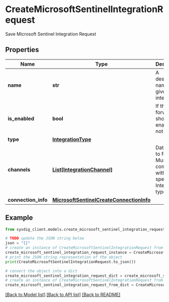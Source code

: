 # CreateMicrosoftSentinelIntegrationRequest

Save Microsoft Sentinel Integration Request

## Properties

Name | Type | Description | Notes
------------ | ------------- | ------------- | -------------
**name** | **str** | A descriptive name to give to the integration | 
**is_enabled** | **bool** | If the forwarding should be enabled or not | [optional] [default to True]
**type** | [**IntegrationType**](IntegrationType.md) |  | 
**channels** | [**List[IntegrationChannel]**](IntegrationChannel.md) | Data types to forward. Must be compatible with the specified Integration type | [optional] 
**connection_info** | [**MicrosoftSentinelCreateConnectionInfo**](MicrosoftSentinelCreateConnectionInfo.md) |  | 

## Example

```python
from sysdig_client.models.create_microsoft_sentinel_integration_request import CreateMicrosoftSentinelIntegrationRequest

# TODO update the JSON string below
json = "{}"
# create an instance of CreateMicrosoftSentinelIntegrationRequest from a JSON string
create_microsoft_sentinel_integration_request_instance = CreateMicrosoftSentinelIntegrationRequest.from_json(json)
# print the JSON string representation of the object
print(CreateMicrosoftSentinelIntegrationRequest.to_json())

# convert the object into a dict
create_microsoft_sentinel_integration_request_dict = create_microsoft_sentinel_integration_request_instance.to_dict()
# create an instance of CreateMicrosoftSentinelIntegrationRequest from a dict
create_microsoft_sentinel_integration_request_from_dict = CreateMicrosoftSentinelIntegrationRequest.from_dict(create_microsoft_sentinel_integration_request_dict)
```
[[Back to Model list]](../README.md#documentation-for-models) [[Back to API list]](../README.md#documentation-for-api-endpoints) [[Back to README]](../README.md)


